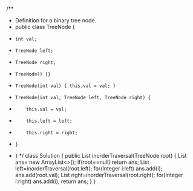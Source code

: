/**
 * Definition for a binary tree node.
 * public class TreeNode {
 *     int val;
 *     TreeNode left;
 *     TreeNode right;
 *     TreeNode() {}
 *     TreeNode(int val) { this.val = val; }
 *     TreeNode(int val, TreeNode left, TreeNode right) {
 *         this.val = val;
 *         this.left = left;
 *         this.right = right;
 *     }
 * }
 */
class Solution {
    public List<Integer> inorderTraversal(TreeNode root) {
        List<Integer> ans= new ArrayList<>();
        if(root==null)
            return ans;
        List<Integer> left=inorderTraversal(root.left);
        for(Integer i:left)
            ans.add(i);
        ans.add(root.val);
        List<Integer> right=inorderTraversal(root.right);
        for(Integer i:right)
            ans.add(i);
        return ans;
    }
}